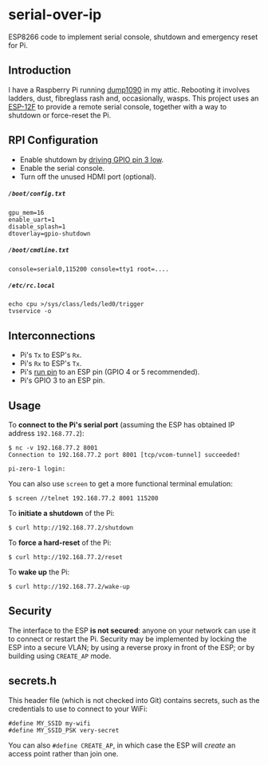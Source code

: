 # serial-over-ip
ESP8266 code to implement serial console, shutdown and emergency reset for Pi.

## Introduction

I have a Raspberry Pi running [dump1090](https://github.com/adsbxchange/dump1090-mutability) in my attic. Rebooting it involves
ladders, dust, fibreglass rash and, occasionally, wasps. This project uses an [ESP-12F](https://en.wikipedia.org/wiki/ESP8266)
to provide a remote serial console, together with a way to shutdown or force-reset the Pi.

## RPI Configuration

* Enable shutdown by [driving GPIO pin 3 low](https://github.com/raspberrypi/firmware/blob/master/boot/overlays/README).
* Enable the serial console.
* Turn off the unused HDMI port (optional).

##### `/boot/config.txt`

```
gpu_mem=16
enable_uart=1
disable_splash=1
dtoverlay=gpio-shutdown
```

##### `/boot/cmdline.txt`

```
console=serial0,115200 console=tty1 root=....
```

##### `/etc/rc.local`

```
echo cpu >/sys/class/leds/led0/trigger
tvservice -o
```

## Interconnections

* Pi's `Tx` to ESP's `Rx`.
* Pi's `Rx` to ESP's `Tx`.
* Pi's  [run pin](https://forums.raspberrypi.com/viewtopic.php?t=218600) to an ESP pin (GPIO 4 or 5 recommended).
* Pi's  GPIO 3 to an ESP pin.

## Usage

To **connect to the Pi's serial port** (assuming the ESP has obtained IP address `192.168.77.2`):

```
$ nc -v 192.168.77.2 8001
Connection to 192.168.77.2 port 8001 [tcp/vcom-tunnel] succeeded!

pi-zero-1 login:
```

You can also use `screen` to get a more functional terminal emulation:

```
$ screen //telnet 192.168.77.2 8001 115200
```

To **initiate a shutdown** of the Pi:

```
$ curl http://192.168.77.2/shutdown
```

To **force a hard-reset** of the Pi:

```
$ curl http://192.168.77.2/reset
```

To **wake up** the Pi:

```
$ curl http://192.168.77.2/wake-up
```

## Security

The interface to the ESP **is not secured**: anyone on your network can use it to connect or restart the Pi. Security may be implemented by
locking the ESP into a secure VLAN; by using a reverse proxy in front of the ESP; or by building using `CREATE_AP` mode.

## secrets.h

This header file (which is not checked into Git) contains secrets, such as the credentials to use to connect to your WiFi:

```
#define MY_SSID my-wifi
#define MY_SSID_PSK very-secret
```

You can also `#define CREATE_AP`, in which case the ESP will _create_ an access point rather than join one.
